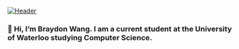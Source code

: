 [![Header](https://raw.githubusercontent.com/MartinHeinz/<OWNER>/<OWNER>/readme_header.png "Header")](https://braydonwang.github.io)

### 👋    Hi, I’m Braydon Wang. I am a current student at the University of Waterloo studying Computer Science.

